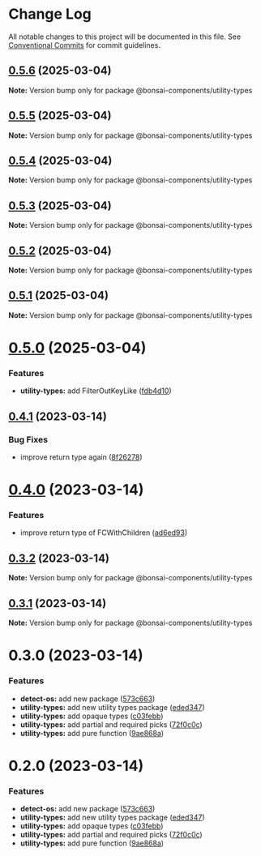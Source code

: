 # Change Log

All notable changes to this project will be documented in this file.
See [Conventional Commits](https://conventionalcommits.org) for commit guidelines.

## [0.5.6](https://github.com/zieka/bonsai-components/compare/@bonsai-components/utility-types@0.5.5...@bonsai-components/utility-types@0.5.6) (2025-03-04)

**Note:** Version bump only for package @bonsai-components/utility-types

## [0.5.5](https://github.com/zieka/bonsai-components/compare/@bonsai-components/utility-types@0.5.4...@bonsai-components/utility-types@0.5.5) (2025-03-04)

**Note:** Version bump only for package @bonsai-components/utility-types

## [0.5.4](https://github.com/zieka/bonsai-components/compare/@bonsai-components/utility-types@0.5.3...@bonsai-components/utility-types@0.5.4) (2025-03-04)

**Note:** Version bump only for package @bonsai-components/utility-types

## [0.5.3](https://github.com/zieka/bonsai-components/compare/@bonsai-components/utility-types@0.5.2...@bonsai-components/utility-types@0.5.3) (2025-03-04)

**Note:** Version bump only for package @bonsai-components/utility-types

## [0.5.2](https://github.com/zieka/bonsai-components/compare/@bonsai-components/utility-types@0.5.1...@bonsai-components/utility-types@0.5.2) (2025-03-04)

**Note:** Version bump only for package @bonsai-components/utility-types

## [0.5.1](https://github.com/zieka/bonsai-components/compare/@bonsai-components/utility-types@0.5.0...@bonsai-components/utility-types@0.5.1) (2025-03-04)

**Note:** Version bump only for package @bonsai-components/utility-types

# [0.5.0](https://github.com/zieka/bonsai-components/compare/@bonsai-components/utility-types@0.4.1...@bonsai-components/utility-types@0.5.0) (2025-03-04)

### Features

- **utility-types:** add FilterOutKeyLike ([fdb4d10](https://github.com/zieka/bonsai-components/commit/fdb4d109ca8b147942d1f1557283191b4f6579a0))

## [0.4.1](https://github.com/zieka/bonsai-components/compare/@bonsai-components/utility-types@0.4.0...@bonsai-components/utility-types@0.4.1) (2023-03-14)

### Bug Fixes

- improve return type again ([8f26278](https://github.com/zieka/bonsai-components/commit/8f262780aa59d68e7bafabbade0c0bc2103836f0))

# [0.4.0](https://github.com/zieka/bonsai-components/compare/@bonsai-components/utility-types@0.3.2...@bonsai-components/utility-types@0.4.0) (2023-03-14)

### Features

- improve return type of FCWithChildren ([ad6ed93](https://github.com/zieka/bonsai-components/commit/ad6ed93e7e81f53589c75e5311bda07df43998ae))

## [0.3.2](https://github.com/zieka/bonsai-components/compare/@bonsai-components/utility-types@0.3.1...@bonsai-components/utility-types@0.3.2) (2023-03-14)

**Note:** Version bump only for package @bonsai-components/utility-types

## [0.3.1](https://github.com/zieka/bonsai-components/compare/@bonsai-components/utility-types@0.3.0...@bonsai-components/utility-types@0.3.1) (2023-03-14)

**Note:** Version bump only for package @bonsai-components/utility-types

# 0.3.0 (2023-03-14)

### Features

- **detect-os:** add new package ([573c663](https://github.com/zieka/bonsai-components/commit/573c6636eb940abdd888efe0908a0f9e49649220))
- **utility-types:** add new utility types package ([eded347](https://github.com/zieka/bonsai-components/commit/eded347697747dd623c98792c2d228b50cde2521))
- **utility-types:** add opaque types ([c03febb](https://github.com/zieka/bonsai-components/commit/c03febbeb40f5c35802cc154d8f0b7da55c33490))
- **utility-types:** add partial and required picks ([72f0c0c](https://github.com/zieka/bonsai-components/commit/72f0c0c46ccb236a672e6ae1d968ebc6aceee7c1))
- **utility-types:** add pure function ([9ae868a](https://github.com/zieka/bonsai-components/commit/9ae868a33953ee6364725f58ed855685668f0537))

# 0.2.0 (2023-03-14)

### Features

- **detect-os:** add new package ([573c663](https://github.com/zieka/bonsai-components/commit/573c6636eb940abdd888efe0908a0f9e49649220))
- **utility-types:** add new utility types package ([eded347](https://github.com/zieka/bonsai-components/commit/eded347697747dd623c98792c2d228b50cde2521))
- **utility-types:** add opaque types ([c03febb](https://github.com/zieka/bonsai-components/commit/c03febbeb40f5c35802cc154d8f0b7da55c33490))
- **utility-types:** add partial and required picks ([72f0c0c](https://github.com/zieka/bonsai-components/commit/72f0c0c46ccb236a672e6ae1d968ebc6aceee7c1))
- **utility-types:** add pure function ([9ae868a](https://github.com/zieka/bonsai-components/commit/9ae868a33953ee6364725f58ed855685668f0537))
